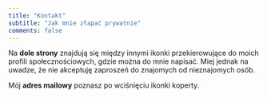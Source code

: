 ```yaml
---
title: "Kontakt"
subtitle: "Jak mnie złapać prywatnie"
comments: false
---
```


Na **dole strony** znajdują się między innymi ikonki przekierowujące do moich profili społecznościowych, gdzie można do mnie napisać. Miej jednak na uwadze, że nie akceptuję zaproszeń do znajomych od nieznajomych osób.

Mój **adres mailowy** poznasz po wciśnięciu ikonki koperty.

